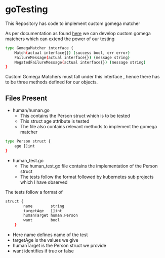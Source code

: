 # goTesting

This Repository has code to implement custom gomega matcher

As per documentation as found [here](https://onsi.github.io/gomega/#adding-your-own-matchers) we can develop custom gomega matchers which can extend the power of our testing

```sh
type GomegaMatcher interface {
    Match(actual interface{}) (success bool, err error)
    FailureMessage(actual interface{}) (message string)
    NegatedFailureMessage(actual interface{}) (message string)
}

```

Custom Gomega Matchers must fall under this interface , hence there has to be
three methods defined for our objects.

## Files Present

* human/human.go
    - This contains the Person struct which is to be tested
    - This struct age attribute is tested
    - The file also contains relevant methods to implement the gomega matcher

```sh
type Person struct {
	age []int
}

```

* human_test.go
    - The human_test.go file contains the implementation of the Person struct
    - The tests follow the format followed by kubernetes sub projects which I have observed

The tests follow a format of
```sh
struct {
		name        string
		targetAge   []int
		humanTarget human.Person
		want        bool
	}
```
- Here name defines name of the test
- targetAge is the values we give
- humanTarget is the Person struct we provide
- want identifies if true or false
